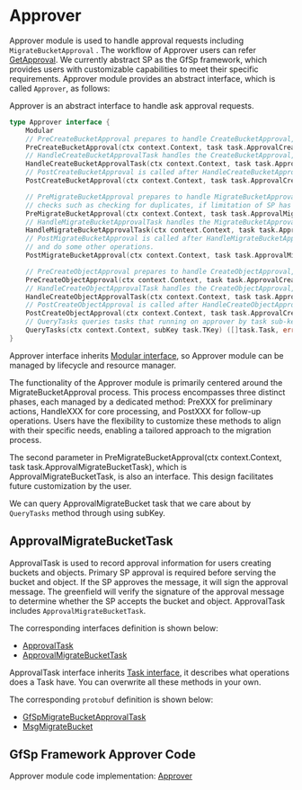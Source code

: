 # Approver

Approver module is used to handle approval requests including `MigrateBucketApproval` . The workflow of Approver users can refer [GetApproval](../introduction/workflow.md#get-approval). We currently abstract SP as the GfSp framework, which provides users with customizable capabilities to meet their specific requirements. Approver module provides an abstract interface, which is called `Approver`, as follows:

Approver is an abstract interface to handle ask approval requests.

```go
type Approver interface {
    Modular
    // PreCreateBucketApproval prepares to handle CreateBucketApproval, it can do some checks such as checking for duplicates, if limitation of SP has been reached, etc.
    PreCreateBucketApproval(ctx context.Context, task task.ApprovalCreateBucketTask) error
    // HandleCreateBucketApprovalTask handles the CreateBucketApproval, it can set expired height, sign the MsgCreateBucket and so on.
    HandleCreateBucketApprovalTask(ctx context.Context, task task.ApprovalCreateBucketTask) (bool, error)
    // PostCreateBucketApproval is called after HandleCreateBucketApprovalTask, it can recycle resources, make statistics and do some other operations.
    PostCreateBucketApproval(ctx context.Context, task task.ApprovalCreateBucketTask)

    // PreMigrateBucketApproval prepares to handle MigrateBucketApproval, it can do some
    // checks such as checking for duplicates, if limitation of SP has been reached, etc.
    PreMigrateBucketApproval(ctx context.Context, task task.ApprovalMigrateBucketTask) error
    // HandleMigrateBucketApprovalTask handles the MigrateBucketApproval, it can set expired height, sign the MsgMigrateBucket and so on.
    HandleMigrateBucketApprovalTask(ctx context.Context, task task.ApprovalMigrateBucketTask) (bool, error)
    // PostMigrateBucketApproval is called after HandleMigrateBucketApprovalTask, it can recycle resources, make statistics
    // and do some other operations.
    PostMigrateBucketApproval(ctx context.Context, task task.ApprovalMigrateBucketTask)

    // PreCreateObjectApproval prepares to handle CreateObjectApproval, it can do some checks such as check for duplicates, if limitation of SP has been reached, etc.
    PreCreateObjectApproval(ctx context.Context, task task.ApprovalCreateObjectTask) error
    // HandleCreateObjectApprovalTask handles the CreateObjectApproval, it can set expired height, sign the MsgCreateObject and so on.
    HandleCreateObjectApprovalTask(ctx context.Context, task task.ApprovalCreateObjectTask) (bool, error)
    // PostCreateObjectApproval is called after HandleCreateObjectApprovalTask, it can recycle resources, make statistics and do some other operations.
    PostCreateObjectApproval(ctx context.Context, task task.ApprovalCreateObjectTask)
    // QueryTasks queries tasks that running on approver by task sub-key.
    QueryTasks(ctx context.Context, subKey task.TKey) ([]task.Task, error)
}
```

Approver interface inherits [Modular interface](./common/lifecycle_modular.md#modular-interface), so Approver module can be managed by lifecycle and resource manager.

The functionality of the Approver module is primarily centered around the MigrateBucketApproval process. This process encompasses three distinct phases, each managed by a dedicated method: PreXXX for preliminary actions, HandleXXX for core processing, and PostXXX for follow-up operations. Users have the flexibility to customize these methods to align with their specific needs, enabling a tailored approach to the migration process.

The second parameter in PreMigrateBucketApproval(ctx context.Context, task task.ApprovalMigrateBucketTask), which is ApprovalMigrateBucketTask, is also an interface. This design facilitates future customization by the user.

We can query ApprovalMigrateBucket task that we care about by `QueryTasks` method through using subKey.

## ApprovalMigrateBucketTask

ApprovalTask is used to record approval information for users creating buckets and objects. Primary SP approval is required before serving the bucket and object. If the SP approves the message, it will sign the approval message. The greenfield will verify the signature of the approval message to determine whether the SP accepts the bucket and object. ApprovalTask includes `ApprovalMigrateBucketTask`.

The corresponding interfaces definition is shown below:

- [ApprovalTask](./common/task.md#approvaltask)
- [ApprovalMigrateBucketTask](./common/task.md#approvalmigratebuckettask)

ApprovalTask interface inherits [Task interface](./common/task.md#task), it describes what operations does a Task have. You can overwrite all these methods in your own.

The corresponding `protobuf` definition is shown below:

- [GfSpMigrateBucketApprovalTask](./common/proto.md#gfspmigratebucketapprovaltask-proto)
- [MsgMigrateBucket](./common/proto.md#msgmigratebucket-proto)

## GfSp Framework Approver Code

Approver module code implementation: [Approver](https://github.com/bnb-chain/greenfield-storage-provider/tree/master/modular/approver)
